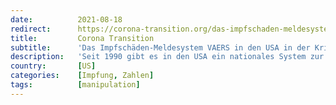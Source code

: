 ```yaml
---
date:          2021-08-18
redirect:      https://corona-transition.org/das-impfschaden-meldesystem-vaers-in-den-usa-in-der-kritik
title:         Corona Transition
subtitle:      'Das Impfschäden-Meldesystem VAERS in den USA in der Kritik'
description:   'Seit 1990 gibt es in den USA ein nationales System zur Überwachung der Sicherheit von Impfstoffen: das Vaccine Adverse Event Reporting System (...)'
country:       [US]
categories:    [Impfung, Zahlen]
tags:          [manipulation]
---
```

